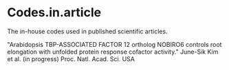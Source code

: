 # Codes.in.article
The in-house codes used in published scientific articles.


"Arabidopsis TBP-ASSOCIATED FACTOR 12 ortholog NOBIRO6 controls root elongation with unfolded protein response cofactor activity."
June-Sik Kim et al. (in progress) Proc. Natl. Acad. Sci. USA  
